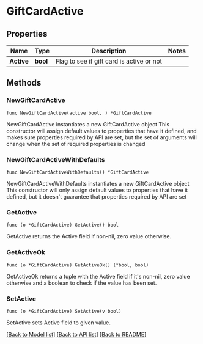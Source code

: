 # GiftCardActive

## Properties

Name | Type | Description | Notes
------------ | ------------- | ------------- | -------------
**Active** | **bool** | Flag to see if gift card is active or not | 

## Methods

### NewGiftCardActive

`func NewGiftCardActive(active bool, ) *GiftCardActive`

NewGiftCardActive instantiates a new GiftCardActive object
This constructor will assign default values to properties that have it defined,
and makes sure properties required by API are set, but the set of arguments
will change when the set of required properties is changed

### NewGiftCardActiveWithDefaults

`func NewGiftCardActiveWithDefaults() *GiftCardActive`

NewGiftCardActiveWithDefaults instantiates a new GiftCardActive object
This constructor will only assign default values to properties that have it defined,
but it doesn't guarantee that properties required by API are set

### GetActive

`func (o *GiftCardActive) GetActive() bool`

GetActive returns the Active field if non-nil, zero value otherwise.

### GetActiveOk

`func (o *GiftCardActive) GetActiveOk() (*bool, bool)`

GetActiveOk returns a tuple with the Active field if it's non-nil, zero value otherwise
and a boolean to check if the value has been set.

### SetActive

`func (o *GiftCardActive) SetActive(v bool)`

SetActive sets Active field to given value.



[[Back to Model list]](../README.md#documentation-for-models) [[Back to API list]](../README.md#documentation-for-api-endpoints) [[Back to README]](../README.md)


